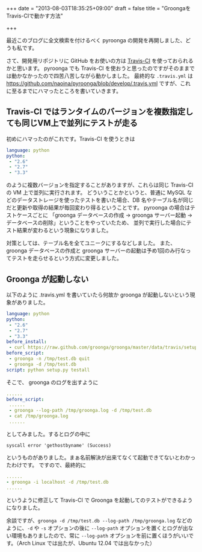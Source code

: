 +++
date = "2013-08-03T18:35:25+09:00"
draft = false
title = "GroongaをTravis-CIで動かす方法"

+++

最近このブログに全文検索を付けるべく pyroonga の開発を再開しました、どうも私です。

さて、開発用リポジトリに GitHub をお使いの方は [Travis-CI](https://travis-ci.org/) を使っておられるかと思います。
pyroonga でも Travis-CI を使おうと思ったのですがそのままでは動かなかったので四苦八苦しながら動かしました。
最終的な `.travis.yml` は https://github.com/naoina/pyroonga/blob/develop/.travis.yml ですが、これに至るまでにハマったところを書いていきます。


## Travis-CI ではランタイムのバージョンを複数指定しても同じVM上で並列にテストが走る

初めにハマったのがこれです。Travis-CI を使うときは

```yaml
language: python
python:
 - "2.6"
 - "2.7"
 - "3.3"
```

のように複数バージョンを指定することがありますが、これらは同じ Travis-CI の VM 上で並列に実行されます。
どういうことかというと、普通に MySQL などのデータストレージを使ったテストを書いた場合、DB 名やテーブル名が同じだと更新や取得の結果が毎回変わり得るということです。
pyroonga の場合はテストケースごとに 「groonga データベースの作成 → groonga サーバー起動 → データベースの削除」ということをやっていたため、
並列で実行した場合にテスト結果が変わるという現象になりました。

対策としては、テーブル名を全てユニークにするなどしました。
また、groonga データベースの作成と groonga サーバーの起動は予め1回のみ行なってテストを走らせるという方式に変更しました。

## Groonga が起動しない

以下のように .travis.yml を書いていたら何故か groonga が起動しないという現象がありました。

```yaml
language: python
python:
 - "2.6"
 - "2.7"
 - "3.3"
before_install:
 - curl https://raw.github.com/groonga/groonga/master/data/travis/setup.sh | sh
before_script:
 - groonga -n /tmp/test.db quit
 - groonga -d /tmp/test.db
script: python setup.py testall
```

そこで、 groonga のログを出すように

```yaml
......
before_script:
 ......
 - groonga --log-path /tmp/groonga.log -d /tmp/test.db
 - cat /tmp/groonga.log
 ......
```

としてみました。するとログの中に

```
syscall error 'gethostbyname' (Success)
```

というものがありました。まぁ名前解決が出来てなくて起動できてないとわかったわけです。
ですので、最終的に

```yaml
......
- groonga -i localhost -d /tmp/test.db
......
```

というように修正して Travis-CI で Groonga を起動してのテストができるようになりました。

余談ですが、`groonga -d /tmp/test.db --log-path /tmp/groonga.log` などのように、`-d` や `-s` オプションの後に `--log-path` オプションを置くとログが出ない環境もありましたので、常に `--log-path` オプションを前に置くほうがいいです。（Arch Linux では出たが、Ubuntu 12.04 では出なかった）
